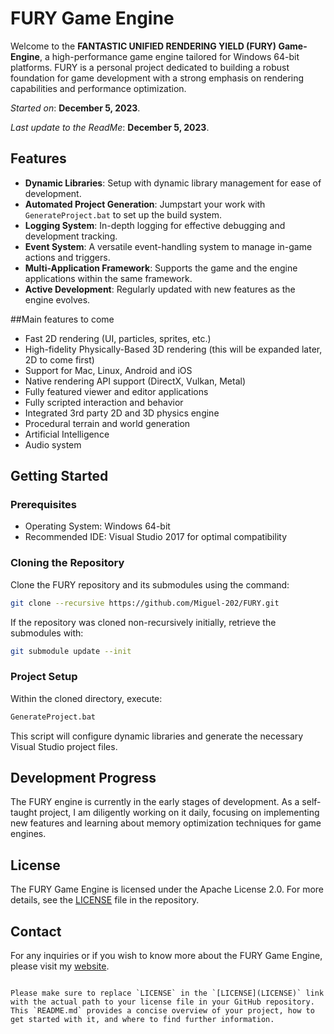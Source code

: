 # FURY Game Engine

Welcome to the **FANTASTIC UNIFIED RENDERING YIELD (FURY) Game-Engine**, a high-performance game engine tailored for Windows 64-bit platforms. FURY is a personal project dedicated to building a robust foundation for game development with a strong emphasis on rendering capabilities and performance optimization.


*Started on*: **December 5, 2023**. 

*Last update to the ReadMe*: **December 5, 2023**.

## Features

- **Dynamic Libraries**: Setup with dynamic library management for ease of development.
- **Automated Project Generation**: Jumpstart your work with `GenerateProject.bat` to set up the build system.
- **Logging System**: In-depth logging for effective debugging and development tracking.
- **Event System**: A versatile event-handling system to manage in-game actions and triggers.
- **Multi-Application Framework**: Supports the game and the engine applications within the same framework.
- **Active Development**: Regularly updated with new features as the engine evolves.

##Main features to come
- Fast 2D rendering (UI, particles, sprites, etc.)
- High-fidelity Physically-Based 3D rendering (this will be expanded later, 2D to come first)
- Support for Mac, Linux, Android and iOS
- Native rendering API support (DirectX, Vulkan, Metal)
- Fully featured viewer and editor applications
- Fully scripted interaction and behavior
- Integrated 3rd party 2D and 3D physics engine
- Procedural terrain and world generation
- Artificial Intelligence
- Audio system

## Getting Started

### Prerequisites

- Operating System: Windows 64-bit
- Recommended IDE: Visual Studio 2017 for optimal compatibility

### Cloning the Repository

Clone the FURY repository and its submodules using the command:

```bash
git clone --recursive https://github.com/Miguel-202/FURY.git
```

If the repository was cloned non-recursively initially, retrieve the submodules with:

```bash
git submodule update --init
```

### Project Setup

Within the cloned directory, execute:

```bash
GenerateProject.bat
```

This script will configure dynamic libraries and generate the necessary Visual Studio project files.

## Development Progress

The FURY engine is currently in the early stages of development. As a self-taught project, I am diligently working on it daily, focusing on implementing new features and learning about memory optimization techniques for game engines.

## License

The FURY Game Engine is licensed under the Apache License 2.0. For more details, see the [LICENSE](LICENSE) file in the repository.

## Contact

For any inquiries or if you wish to know more about the FURY Game Engine, please visit my [website](https://miguelmartinezolivares.com/).
```

Please make sure to replace `LICENSE` in the `[LICENSE](LICENSE)` link with the actual path to your license file in your GitHub repository. This `README.md` provides a concise overview of your project, how to get started with it, and where to find further information.
